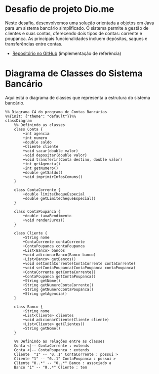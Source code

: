 # Desafio de projeto Dio.me

Neste desafio, desenvolvemos uma solução orientada a objetos em Java para um sistema bancário simplificado. O sistema permite a gestão de clientes e suas contas, oferecendo dois tipos de contas: corrente e poupança. As principais funcionalidades incluem depósitos, saques e transferências entre contas.

* [Repositório no GitHub](https://github.com/falvojr/dio-live-20210802) (implementação de referência)

# Diagrama de Classes do Sistema Bancário

Aqui está o diagrama de classes que representa a estrutura do sistema bancário.

```mermaid
%% Diagrama C4 do programa de Contas Bancárias
%%{init: {"theme": "default"}}%%
classDiagram
    %% Definindo as classes
    class Conta {
        +int agencia
        +int numero
        +double saldo
        +Cliente cliente
        +void sacar(double valor)
        +void depositar(double valor)
        +void transferir(Conta destino, double valor)
        +int getAgencia()
        +int getNumero()
        +double getSaldo()
        +void imprimirInfosComuns()
    }

    class ContaCorrente {
        +double limiteChequeEspecial
        +double getLimiteChequeEspecial()
    }

    class ContaPoupanca {
        +double taxaRendimento
        +void renderJuros()
    }

    class Cliente {
        +String nome
        +ContaCorrente contaCorrente
        +ContaPoupanca contaPoupanca
        +List<Banco> bancos
        +void adicionarBanco(Banco banco)
        +List<Banco> getBancos()
        +void setContaCorrente(ContaCorrente contaCorrente)
        +void setContaPoupanca(ContaPoupanca contaPoupanca)
        +ContaCorrente getContaCorrente()
        +ContaPoupanca getContaPoupanca()
        +String getNome()
        +String getNumeroContaCorrente()
        +String getNumeroContaPoupanca()
        +String getAgencia()
    }

    class Banco {
        +String nome
        +List<Cliente> clientes
        +void adicionarCliente(Cliente cliente)
        +List<Cliente> getClientes()
        +String getNome()
    }

    %% Definindo as relações entre as classes
    Conta <|-- ContaCorrente : extends
    Conta <|-- ContaPoupanca : extends
    Cliente  "1" -- "0..1" ContaCorrente : possui >
    Cliente "1" -- "0..1" ContaPoupanca : possui >
    Cliente "0..*" -- "0..*" Banco : associado a
    Banco "1" -- "0..*" Cliente : tem




```

